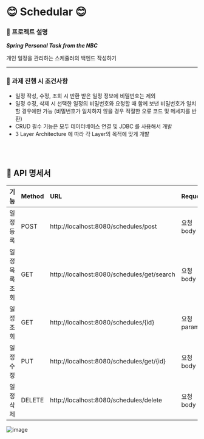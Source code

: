 # 😊  Schedular 😊

### 📌 프로젝트 설명
***Spring Personal Task from the NBC***

개인 일정을 관리하는 스케쥴러의 백엔드 작성하기

---

### 📌 과제 진행 시 조건사항
*	일정 작성, 수정, 조회 시 반환 받은 일정 정보에 비밀번호는 제외
*	일정 수정, 삭제 시 선택한 일정의 비밀번호와 요청할 때 함께 보낸 비밀번호가 일치할 경우에만 가능 (비밀번호가 일치하지 않을 경우 적절한 오류 코드 및 메세지를 반환)
*	CRUD 필수 기능은 모두 데이터베이스 연결 및 JDBC 를 사용해서 개발
*	3 Layer Architecture 에 따라 각 Layer의 목적에 맞게 개발

<br></br>

## 📝 API 명세서
| 기능 | Method | URL | Request | Response | 상태 코드 |
|:---|:---|:---|:---|:---|:---|
| 일정 등록 | POST | http://localhost:8080/schedules/post |요청 body  |  | 200(성공 상태) |
| 일정 목록 조회 | GET | http://localhost:8080/schedules/get/search |요청 body  |  | 200(성공 상태) |
| 일정 조회 | GET | http://localhost:8080/schedules/{id} | 요청 param |  | 200(성공 상태) |
| 일정 수정 | PUT | http://localhost:8080/schedules/get/{id} |요청 body |  | 200(성공 상태) |
| 일정 삭제 | DELETE | http://localhost:8080/schedules/delete |요청 body  |  | 200(성공 상태) |


![image](https://github.com/user-attachments/assets/0afc7c6e-6401-4203-9097-7c5e595f0eba)
